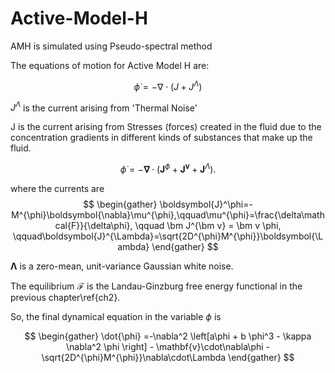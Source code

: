# Active-Model-H
AMH is simulated using Pseudo-spectral method 

The equations of motion for Active Model H are:

$$
\dot\phi = -\nabla\cdot(J+J^\Lambda)
$$

$J^\Lambda$ is the current arising from 'Thermal Noise'

J is the current arising from Stresses (forces) created in the fluid due to the concentration gradients in different kinds of substances that make up the fluid.


$$
\dot{\phi} =-\boldsymbol{\nabla}\cdot \left(\boldsymbol{J}^\phi + \bm J^{\bm v}
+\boldsymbol{J}^{\Lambda}\right).
$$

where the currents are
$$
\begin{gather}
\boldsymbol{J}^\phi=-M^{\phi}\boldsymbol{\nabla}\mu^{\phi},\qquad\mu^{\phi}=\frac{\delta\mathcal{F}}{\delta\phi},
\qquad \bm J^{\bm v} = \bm v \phi,
\qquad\boldsymbol{J}^{\Lambda}=\sqrt{2D^{\phi}M^{\phi}}\boldsymbol{\Lambda}
\end{gather}
$$

$\boldsymbol{\Lambda}$ is a zero-mean, unit-variance Gaussian white noise. 


The equilibrium $\mathcal{F}$ is the Landau-Ginzburg
free energy functional in the previous chapter\ref{ch2}.

So, the final dynamical equation in the variable $\phi$ is 

$$
\begin{gather}
    \dot{\phi} =-\nabla^2 \left[a\phi + b \phi^3 - \kappa \nabla^2 \phi \right] - \mathbf{v}\cdot\nabla\phi - \sqrt{2D^{\phi}M^{\phi}}\nabla\cdot\Lambda
\end{gather}
$$
